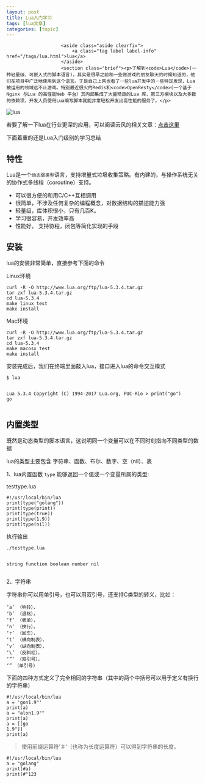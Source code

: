 ```yaml
---
layout: post
title: Lua入门学习 
tags: [lua文章]
categories: [topic]
---
```

<div class="row">
                    <div class="col-md-10 col-md-offset-1 panel panel-default">
                        
                        <aside class="aside clearfix">
                            <a class="tag label label-info" href="/tags/lua.html">lua</a>
                        </aside>
                        <section class="brief"><p>了解到<code>Lua</code>(一种轻量级、可嵌入式的脚本语言)，其实是很早之前和一些做游戏的朋友聊天的时候知道的，他们在项目中广泛地使用到这个语言。于是自己上网也看了一些lua开发中的一些特定发现，Lua 被运用的领域远不止游戏。特别最近很火的Redis和<code>OpenResty</code>(一个基于Nginx 与Lua 的高性能Web 平台）其内部集成了大量精良的Lua 库、第三方模块以及大多数的依赖项，开发人员使用Lua编写脚本就能非常轻松开发出高性能的服务了。</p>



<p><img src="http://og0usnhfv.bkt.clouddn.com/lua.png" alt="lua"/></p>

<p>若要了解一下lua在行业更深的应用，可以阅读云风的相关文章：<a href="https://blog.codingnow.com/eo/luaoeeeaeau/">点击这里</a></p>

<p>下面着重的还是Lua入门级别的学习总结</p>

<h2 id="特性">特性</h2>

<p>Lua是一个<code>动态弱类型</code>语言，支持增量式垃圾收集策略。有内建的，与操作系统无关的协作式多线程（coroutine）支持。</p>

<ul>
<li>可以很方便的和用C/C++互相调用</li>
<li>很简单，不涉及任何复杂的编程概念，对数据结构的描述能力强</li>
<li>轻量级，库体积很小，只有几百K。</li>
<li>学习很容易，开发效率高</li>
<li>性能好， 支持协程，闭包等简化实现的手段</li>
</ul>

<h2 id="安装">安装</h2>

<p>lua的安装非常简单，直接参考下面的命令</p>

<p>Linux环境</p>
<pre><code>curl -R -O http://www.lua.org/ftp/lua-5.3.4.tar.gz
tar zxf lua-5.3.4.tar.gz
cd lua-5.3.4
make linux test
make install
</code></pre>

<p>Mac环境</p>
<pre><code>curl -R -O http://www.lua.org/ftp/lua-5.3.4.tar.gz
tar zxf lua-5.3.4.tar.gz
cd lua-5.3.4
make macosx test
make install
</code></pre>

<p>安装完成后，我们在终端里面敲入lua，接口进入lua的命令交互模式</p>
<pre><code>$ lua

Lua 5.3.4  Copyright (C) 1994-2017 Lua.org, PUC-Rio
&gt; print(&#34;go&#34;)
go
</code></pre>

<h2 id="内置类型">内置类型</h2>

<p>既然是动态类型的脚本语言，这说明同一个变量可以在不同时刻指向不同类型的数据</p>

<p>lua的类型主要包含 字符串、函数、布尔、数字、空（nil）、表</p>

<p>1、lua内置函数 <code>type</code> 能够返回一个值或一个变量所属的类型:</p>

<p>testtype.lua</p>
<pre><code>#!/usr/local/bin/lua
print(type(&#34;golang&#34;)) 
print(type(print))         
print(type(true))          
print(type(1.9))         
print(type(nil))          
</code></pre>

<p>执行输出</p>
<pre><code>./testtype.lua

string
function
boolean
number
nil
</code></pre>

<p>2、字符串</p>

<p>字符串你可以用单引号，也可以用双引号，还支持C类型的转义，比如：</p>
<pre><code>‘a’ （响铃）， 
‘b’ （退格）， 
‘f’ （表单）， 
‘n’ （换行）， 
‘r’ （回车）， 
‘t’ （横向制表）， 
‘v’ （纵向制表）， 
‘\’ （反斜杠）， 
‘”‘ （双引号）， 
‘” （单引号)
</code></pre>

<p>下面的四种方式定义了完全相同的字符串（其中的两个中括号可以用于定义有换行的字符串）</p>
<pre><code>#!/usr/local/bin/lua
a = &#39;gon1.9&#34;&#39;
print(a)  
a = &#34;alon1.9&#34;&#34;
print(a)  
a = [[go
1.9&#34;]]    
print(a) 
</code></pre>

<blockquote>
<p>使用前缀运算符’＃’（也称为长度运算符）可以得到字符串的长度。</p>
</blockquote>
<pre><code>#!/usr/local/bin/lua
a = &#34;golang&#34;
print(#a)            
print(#&#34;123